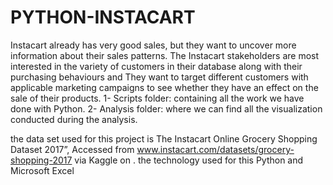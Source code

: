 # PYTHON-INSTACART
Instacart already has very good sales, but they want to uncover more information about their sales patterns. The Instacart stakeholders are most interested in the variety of customers in their database along with their purchasing behaviours and They want to target different customers with applicable marketing campaigns to see whether they have an effect on the sale of their products.
1- Scripts folder: containing all the work we have done with Python.
2- Analysis folder: where we can find all the visualization conducted during the analysis.

the data set used for this project is The Instacart Online Grocery Shopping Dataset 2017”, Accessed from www.instacart.com/datasets/grocery-shopping-2017 via Kaggle on <date>.
the technology used for this Python and Microsoft Excel
